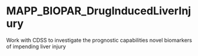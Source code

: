 # MAPP_BIOPAR_DrugInducedLiverInjury
Work with CDSS to investigate the prognostic capabilities novel biomarkers of impending liver injury 
